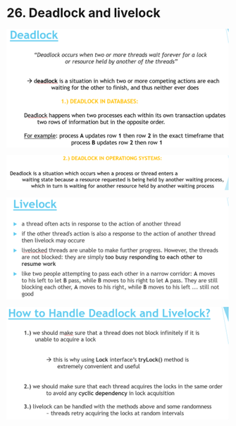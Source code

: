 # 26. Deadlock and livelock

![](../img/2021-03-27-23-50-49.png)

![](../img/2021-03-27-23-53-07.png)

![](../img/2021-03-27-23-54-47.png)

![](../img/2021-03-28-00-03-43.png)